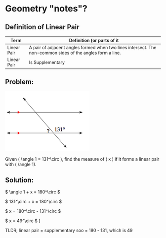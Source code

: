 # Geometry "notes"?

## Definition of Linear Pair

| Term | Definition (or parts of it |
| ---- | ---- |
| Linear Pair | A pair of adjacent angles formed when two lines intersect. The non-common sides of the angles form a line. |
| Linear Pair | Is Supplementary|

## Problem:

![linear pair image](linear.png)

 
Given \( \angle 1 = 131^\circ \), find the measure of \( x \) if it forms a linear pair with \( \angle 1\).

## Solution:

$ \angle 1 + x = 180^\circ $

$ 131^\circ + x = 180^\circ $

$ x = 180^\circ - 131^\circ $

$ x = 49^\circ $
\]

TLDR; linear pair = supplementary soo =  180 - 131, which is 49


